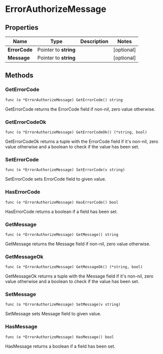 # ErrorAuthorizeMessage



## Properties

|Name | Type | Description | Notes|
|------------ | ------------- | ------------- | -------------|
|**ErrorCode** | Pointer to **string** |  | [optional] |
|**Message** | Pointer to **string** |  | [optional] |

## Methods


### GetErrorCode

`func (o *ErrorAuthorizeMessage) GetErrorCode() string`

GetErrorCode returns the ErrorCode field if non-nil, zero value otherwise.

### GetErrorCodeOk

`func (o *ErrorAuthorizeMessage) GetErrorCodeOk() (*string, bool)`

GetErrorCodeOk returns a tuple with the ErrorCode field if it's non-nil, zero value otherwise
and a boolean to check if the value has been set.

### SetErrorCode

`func (o *ErrorAuthorizeMessage) SetErrorCode(v string)`

SetErrorCode sets ErrorCode field to given value.

### HasErrorCode

`func (o *ErrorAuthorizeMessage) HasErrorCode() bool`

HasErrorCode returns a boolean if a field has been set.

### GetMessage

`func (o *ErrorAuthorizeMessage) GetMessage() string`

GetMessage returns the Message field if non-nil, zero value otherwise.

### GetMessageOk

`func (o *ErrorAuthorizeMessage) GetMessageOk() (*string, bool)`

GetMessageOk returns a tuple with the Message field if it's non-nil, zero value otherwise
and a boolean to check if the value has been set.

### SetMessage

`func (o *ErrorAuthorizeMessage) SetMessage(v string)`

SetMessage sets Message field to given value.

### HasMessage

`func (o *ErrorAuthorizeMessage) HasMessage() bool`

HasMessage returns a boolean if a field has been set.



